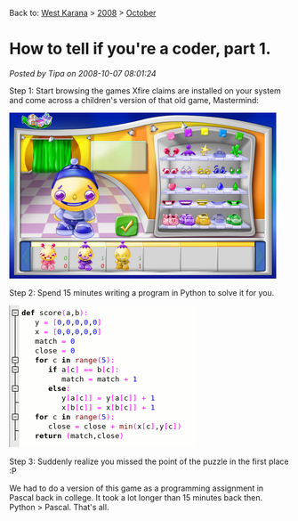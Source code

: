 Back to: [West Karana](/posts/westkarana.md) > [2008](/posts/2008/westkarana.md) > [October](./westkarana.md)
# How to tell if you're a coder, part 1.

*Posted by Tipa on 2008-10-07 08:01:24*

Step 1: Start browsing the games Xfire claims are installed on your system and come across a children's version of that old game, Mastermind:

![](../../../uploads/2008/10/purbleplace-2008-10-07-07-24-01-91.jpg "purbleplace-2008-10-07-07-24-01-91")

Step 2: Spend 15 minutes writing a program in Python to solve it for you.

![](../../../uploads/2008/10/mm.gif "mm")

Step 3: Suddenly realize you missed the point of the puzzle in the first place :P

We had to do a version of this game as a programming assignment in Pascal back in college. It took a lot longer than 15 minutes back then. Python > Pascal. That's all.

